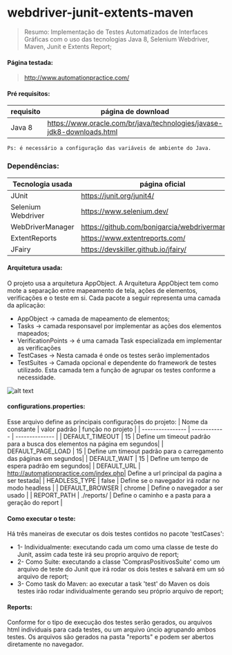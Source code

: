 # webdriver-junit-extents-maven
>Resumo:
>Implementação de Testes Automatizados de Interfaces Gráficas com o uso das tecnologias Java 8, Selenium Webdriver, Maven, Junit e Extents Report;

#### Página testada:
> http://www.automationpractice.com/

#### Pré requisitos:
| requisito | página de download |
| ------    | ------ |
| Java 8    | https://www.oracle.com/br/java/technologies/javase-jdk8-downloads.html |
```sh
Ps: é necessário a configuração das variáveis de ambiente do Java.
```

### Dependências:
| Tecnologia usada | página oficial |
| ------ | ------ |
| JUnit  | https://junit.org/junit4/ |
| Selenium Webdriver | https://www.selenium.dev/ |
| WebDriverManager | https://github.com/bonigarcia/webdrivermanager/ |
| ExtentReports | https://www.extentreports.com/ |
| JFairy | https://devskiller.github.io/jfairy/ |

#### Arquitetura usada:
O projeto usa a arquitetura AppObject.
A Arquitetura AppObject tem como mote a separação entre mapeamento de tela, ações de elementos, verificações e o teste em si.
Cada pacote a seguir representa uma camada da aplicação:
- AppObject -> camada de mapeamento de elementos;
- Tasks -> camada responsavel por implementar as ações dos elementos mapeados;
- VerificationPoints -> é uma camada Task especializada em implementar as verificações
- TestCases -> Nesta camada é onde os testes serão implementados
- TestSuites -> Camada opcional e dependente do framework de testes utilizado. Esta camada tem a função de agrupar os testes conforme a necessidade.

![alt text](https://user-images.githubusercontent.com/80764831/114989448-ce052680-9e6d-11eb-8b91-2f69a5948c75.png)

#### configurations.properties:
Esse arquivo define as principais configurações do projeto:
| Nome da constante | valor padrão | função no projeto |
| ----------------  | ------------ | -------------- |
| DEFAULT_TIMEOUT   | 15           | Define um timeout padrão para a busca dos elementos na página em segundos|
| DEFAULT_PAGE_LOAD | 15           | Define um timeout padrão para o carregamento das páginas em segundos|
| DEFAULT_WAIT      | 15           | Define um tempo de espera padrão em segundos|
| DEFAULT_URL       | http://automationpractice.com/index.php| Define a url principal da pagina a ser testada|
| HEADLESS_TYPE     | false        | Define se o navegador irá rodar no modo headless |
| DEFAULT_BROWSER   | chrome       | Define o navegador a ser usado |
| REPORT_PATH       | ./reports/   | Define o caminho e a pasta para a geração do report |

#### Como executar o teste:
Há três maneiras de executar os dois testes contidos no pacote 'testCases':
- 1- Individualmente: executando cada um como uma classe de teste do Junit, assim cada teste irá seu proprio arquivo de report;
- 2- Como Suite: executando a classe 'ComprasPositivosSuite' como um arquivo de teste do Junit que irá rodar os dois testes e salvará em um só arquivo de report;
- 3- Como task do Maven: ao executar a task 'test' do Maven os dois testes irão rodar individualmente gerando seu próprio arquivo de report;

#### Reports:
Conforme for o tipo de execução dos testes serão gerados, ou arquivos html individuais para cada testes, ou um arquivo úncio agrupando ambos testes.
Os arquivos são gerados na pasta "reports" e podem ser abertos diretamente no navegador. 




